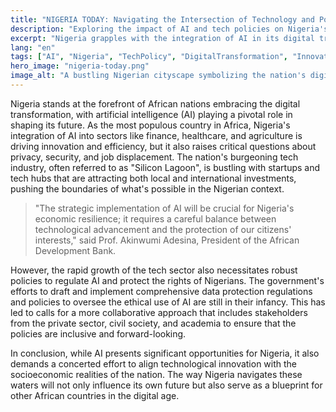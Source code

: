 ```yaml
---
title: "NIGERIA TODAY: Navigating the Intersection of Technology and Policy"
description: "Exploring the impact of AI and tech policies on Nigeria's socio-economic landscape."
excerpt: "Nigeria grapples with the integration of AI in its digital transformation journey."
lang: "en"
tags: ["AI", "Nigeria", "TechPolicy", "DigitalTransformation", "Innovation"]
hero_image: "nigeria-today.png"
image_alt: "A bustling Nigerian cityscape symbolizing the nation's digital transformation"
---
```


Nigeria stands at the forefront of African nations embracing the digital transformation, with artificial intelligence (AI) playing a pivotal role in shaping its future. As the most populous country in Africa, Nigeria's integration of AI into sectors like finance, healthcare, and agriculture is driving innovation and efficiency, but it also raises critical questions about privacy, security, and job displacement. The nation's burgeoning tech industry, often referred to as "Silicon Lagoon", is bustling with startups and tech hubs that are attracting both local and international investments, pushing the boundaries of what's possible in the Nigerian context.

> "The strategic implementation of AI will be crucial for Nigeria's economic resilience; it requires a careful balance between technological advancement and the protection of our citizens' interests," said Prof. Akinwumi Adesina, President of the African Development Bank.

However, the rapid growth of the tech sector also necessitates robust policies to regulate AI and protect the rights of Nigerians. The government's efforts to draft and implement comprehensive data protection regulations and policies to oversee the ethical use of AI are still in their infancy. This has led to calls for a more collaborative approach that includes stakeholders from the private sector, civil society, and academia to ensure that the policies are inclusive and forward-looking.

In conclusion, while AI presents significant opportunities for Nigeria, it also demands a concerted effort to align technological innovation with the socioeconomic realities of the nation. The way Nigeria navigates these waters will not only influence its own future but also serve as a blueprint for other African countries in the digital age.